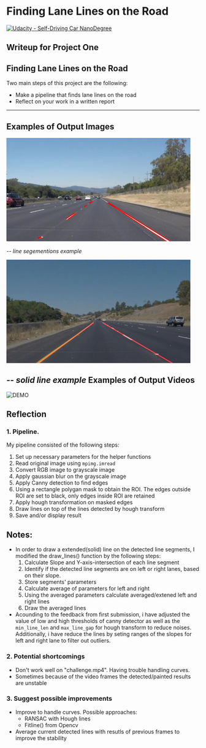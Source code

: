 # **Finding Lane Lines on the Road** 
[![Udacity - Self-Driving Car NanoDegree](https://s3.amazonaws.com/udacity-sdc/github/shield-carnd.svg)](http://www.udacity.com/drive)


## Writeup for Project One

**Finding Lane Lines on the Road**
---
Two main steps of this project are the following:
* Make a pipeline that finds lane lines on the road
* Reflect on your work in a written report

---

**Examples of Output Images**
---
<img src="examples/line-segments-example.jpg" width="480" alt="Combined Image" />

*-- line segementions example*

<img src="test_images_output/solidYellowCurve_output.jpg" width="480"  />

*-- solid line example*
**Examples of Output Videos**
---
![DEMO](resource/video_demo.gif)

**Reflection**
---
### 1. Pipeline.
My pipeline consisted of the following steps:
1. Set up necessary parameters for the helper functions
2. Read original image using `mpimg.imread`
3. Convert RGB image to grayscale image
4. Apply gaussian blur on the grayscale image
5. Apply Canny detection to find edges
6. Using a rectangle polygan mask to obtain the ROI. The edges outside ROI are set to black, only edges inside ROI are retained
7. Apply hough transformation on masked edges
8. Draw lines on top of the lines detected by hough transform
9. Save and/or display result

**Notes**:
---
+ In order to draw a extended(solid) line on the detected line segments, I modified the draw_lines() function by the following steps:
    1. Calculate Slope and Y-axis-intersection of each line segment
    2. Identify if the detected line segments are on left or right lanes, based on their slope.
    3. Store segments' parameters
    4. Calculate average of parameters for left and right
    5. Using the averaged parameters calculate averaged/extened left and right lines
    6. Draw the averaged lines
+ Acounding to the feedback from first submission, i have adjusted the value of low and high thresholds of canny detector as well as the `min_line_len` and `max_line_gap` for hough transform to reduce noises. Additionally, i have reduce the lines by seting ranges of the slopes for left and right lane to filter out outliers. 



### 2. Potential shortcomings

- Don't work well on "challenge.mp4". Having trouble handling curves.
- Sometimes because of the video frames the detected/painted results are unstable

### 3. Suggest possible improvements

- Improve to handle curves. Possible approaches:
    - RANSAC with Hough lines
    - Fitline() from Opencv
- Average current detected lines with resutls of previous frames to improve the stability 
